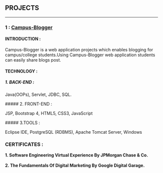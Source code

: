 ## PROJECTS

---

### 1 : [Campus-Blogger](https://github.com/SanjayMehra-27/CampusBlogger)

#### INTRODUCTION :

Campus-Blogger is a web application projects which enables blogging for campus/college students.Using Campus-Blogger web application students can easily share blogs post.

#### TECHNOLOGY :
##### 1. BACK-END :
<p> Java(OOPs), Servlet, JDBC, SQL. </p>
##### 2. FRONT-END :
<p> JSP, Bootstrap 4, HTML5, CSS3, JavaScript</p>
##### 3.TOOLS :
<p> Eclipse IDE, PostgreSQL (RDBMS), Apache Tomcat Server, Windows   </p>
  
 
### CERTIFICATES :

<p><b>1. Software Engineering Virtual Experience By
       JPMorgan Chase & Co.</b><br><br>
 <b>2. The Fundamentals Of Digital Marketing By
       Google Digital Garage.</b></p>
<!-- Remove above link if you don't want to attibute -->
